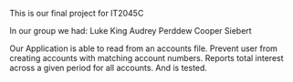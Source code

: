This is our final project for IT2045C

In our group we had:
Luke King
Audrey Perddew
Cooper Siebert

Our Application is able to read from an accounts file. 
Prevent user from creating accounts with matching account numbers.
Reports total interest across a given period for all accounts.
And is tested.
